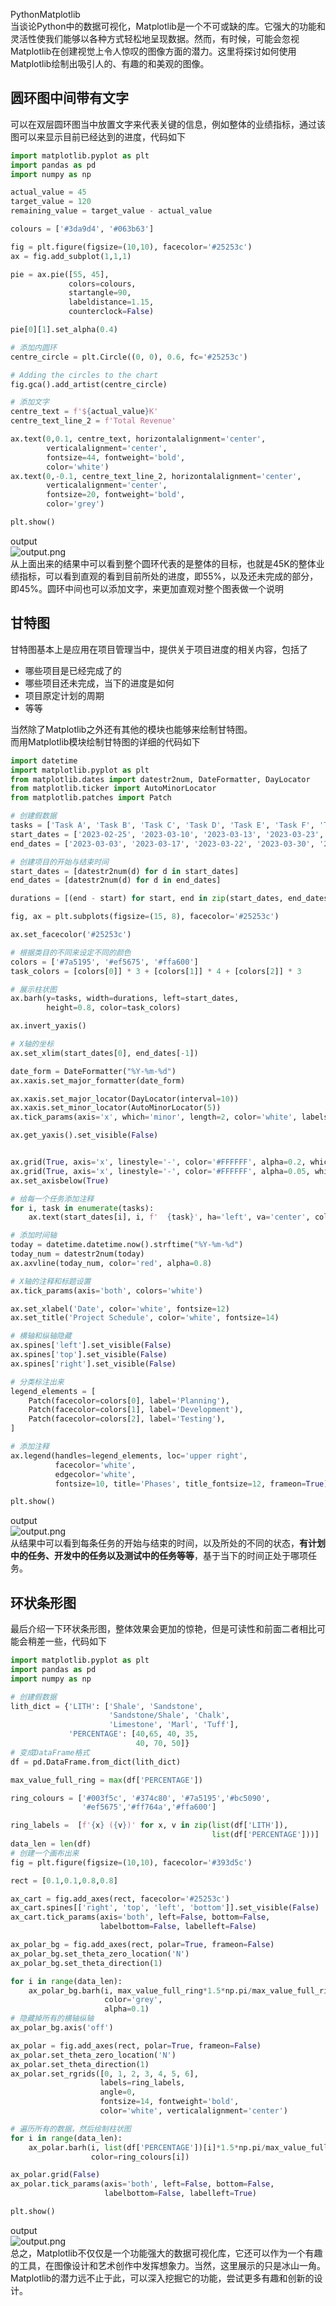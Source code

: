 PythonMatplotlib<br />当谈论Python中的数据可视化，Matplotlib是一个不可或缺的库。它强大的功能和灵活性使我们能够以各种方式轻松地呈现数据。然而，有时候，可能会忽视Matplotlib在创建视觉上令人惊叹的图像方面的潜力。这里将探讨如何使用Matplotlib绘制出吸引人的、有趣的和美观的图像。
<a name="Pt86U"></a>
## 圆环图中间带有文字
可以在双层圆环图当中放置文字来代表关键的信息，例如整体的业绩指标，通过该图可以来显示目前已经达到的进度，代码如下
```python
import matplotlib.pyplot as plt
import pandas as pd
import numpy as np

actual_value = 45
target_value = 120
remaining_value = target_value - actual_value

colours = ['#3da9d4', '#063b63']

fig = plt.figure(figsize=(10,10), facecolor='#25253c')
ax = fig.add_subplot(1,1,1)

pie = ax.pie([55, 45], 
             colors=colours, 
             startangle=90, 
             labeldistance=1.15, 
             counterclock=False)

pie[0][1].set_alpha(0.4)

# 添加内圆环
centre_circle = plt.Circle((0, 0), 0.6, fc='#25253c')

# Adding the circles to the chart
fig.gca().add_artist(centre_circle)

# 添加文字
centre_text = f'${actual_value}K'
centre_text_line_2 = f'Total Revenue'

ax.text(0,0.1, centre_text, horizontalalignment='center', 
        verticalalignment='center', 
        fontsize=44, fontweight='bold',
        color='white')
ax.text(0,-0.1, centre_text_line_2, horizontalalignment='center', 
        verticalalignment='center', 
        fontsize=20, fontweight='bold',
        color='grey')

plt.show()
```
output<br />![output.png](./img/1682316039990-d1617280-e66f-4959-8c71-d146dd3b7253.png)<br />从上面出来的结果中可以看到整个圆环代表的是整体的目标，也就是45K的整体业绩指标，可以看到直观的看到目前所处的进度，即55%，以及还未完成的部分，即45%。圆环中间也可以添加文字，来更加直观对整个图表做一个说明
<a name="esHOl"></a>
## 甘特图
甘特图基本上是应用在项目管理当中，提供关于项目进度的相关内容，包括了

- 哪些项目是已经完成了的
- 哪些项目还未完成，当下的进度是如何
- 项目原定计划的周期
- 等等

当然除了Matplotlib之外还有其他的模块也能够来绘制甘特图。<br />而用Matplotlib模块绘制甘特图的详细的代码如下
```python
import datetime
import matplotlib.pyplot as plt
from matplotlib.dates import datestr2num, DateFormatter, DayLocator
from matplotlib.ticker import AutoMinorLocator
from matplotlib.patches import Patch

# 创建假数据
tasks = ['Task A', 'Task B', 'Task C', 'Task D', 'Task E', 'Task F', 'Task G', 'Task H', 'Task I', 'Task J']
start_dates = ['2023-02-25', '2023-03-10', '2023-03-13', '2023-03-23', '2023-04-01', '2023-04-05', '2023-04-12', '2023-04-20', '2023-04-24', '2023-05-02']
end_dates = ['2023-03-03', '2023-03-17', '2023-03-22', '2023-03-30', '2023-04-07', '2023-04-18', '2023-04-23', '2023-04-25', '2023-05-03', '2023-05-07']

# 创建项目的开始与结束时间
start_dates = [datestr2num(d) for d in start_dates]
end_dates = [datestr2num(d) for d in end_dates]

durations = [(end - start) for start, end in zip(start_dates, end_dates)]

fig, ax = plt.subplots(figsize=(15, 8), facecolor='#25253c')

ax.set_facecolor('#25253c')

# 根据类目的不同来设定不同的颜色
colors = ['#7a5195', '#ef5675', '#ffa600'] 
task_colors = [colors[0]] * 3 + [colors[1]] * 4 + [colors[2]] * 3

# 展示柱状图
ax.barh(y=tasks, width=durations, left=start_dates, 
        height=0.8, color=task_colors)

ax.invert_yaxis()

# X轴的坐标
ax.set_xlim(start_dates[0], end_dates[-1])

date_form = DateFormatter("%Y-%m-%d")
ax.xaxis.set_major_formatter(date_form)

ax.xaxis.set_major_locator(DayLocator(interval=10))
ax.xaxis.set_minor_locator(AutoMinorLocator(5))
ax.tick_params(axis='x', which='minor', length=2, color='white', labelsize=6)

ax.get_yaxis().set_visible(False)


ax.grid(True, axis='x', linestyle='-', color='#FFFFFF', alpha=0.2, which='major')
ax.grid(True, axis='x', linestyle='-', color='#FFFFFF', alpha=0.05, which='minor')
ax.set_axisbelow(True)

# 给每一个任务添加注释
for i, task in enumerate(tasks):
    ax.text(start_dates[i], i, f'  {task}', ha='left', va='center', color='white', fontsize=12, fontweight='bold')

# 添加时间轴
today = datetime.datetime.now().strftime("%Y-%m-%d")
today_num = datestr2num(today)
ax.axvline(today_num, color='red', alpha=0.8)

# X轴的注释和标题设置
ax.tick_params(axis='both', colors='white')

ax.set_xlabel('Date', color='white', fontsize=12)
ax.set_title('Project Schedule', color='white', fontsize=14)

# 横轴和纵轴隐藏
ax.spines['left'].set_visible(False)
ax.spines['top'].set_visible(False)
ax.spines['right'].set_visible(False)

# 分类标注出来
legend_elements = [
    Patch(facecolor=colors[0], label='Planning'),
    Patch(facecolor=colors[1], label='Development'),
    Patch(facecolor=colors[2], label='Testing'),
]

# 添加注释
ax.legend(handles=legend_elements, loc='upper right', 
          facecolor='white', 
          edgecolor='white', 
          fontsize=10, title='Phases', title_fontsize=12, frameon=True)

plt.show()
```
output<br />![output.png](./img/1682316011931-dbf6a558-3f09-418c-a263-1e58c8909845.png)<br />从结果中可以看到每条任务的开始与结束的时间，以及所处的不同的状态，**有计划中的任务、开发中的任务以及测试中的任务等等**，基于当下的时间正处于哪项任务。
<a name="gHHS5"></a>
## 环状条形图
最后介绍一下环状条形图，整体效果会更加的惊艳，但是可读性和前面二者相比可能会稍差一些，代码如下
```python
import matplotlib.pyplot as plt
import pandas as pd
import numpy as np

# 创建假数据
lith_dict = {'LITH': ['Shale', 'Sandstone', 
                      'Sandstone/Shale', 'Chalk', 
                      'Limestone', 'Marl', 'Tuff'],
             'PERCENTAGE': [40,65, 40, 35, 
                            40, 70, 50]}
# 变成DataFrame格式
df = pd.DataFrame.from_dict(lith_dict)

max_value_full_ring = max(df['PERCENTAGE'])

ring_colours = ['#003f5c', '#374c80', '#7a5195','#bc5090',
                '#ef5675','#ff764a','#ffa600']

ring_labels =  [f'{x} ({v})' for x, v in zip(list(df['LITH']), 
                                             list(df['PERCENTAGE']))]
data_len = len(df)
# 创建一个画布出来
fig = plt.figure(figsize=(10,10), facecolor='#393d5c')

rect = [0.1,0.1,0.8,0.8]

ax_cart = fig.add_axes(rect, facecolor='#25253c')
ax_cart.spines[['right', 'top', 'left', 'bottom']].set_visible(False)
ax_cart.tick_params(axis='both', left=False, bottom=False, 
                    labelbottom=False, labelleft=False)

ax_polar_bg = fig.add_axes(rect, polar=True, frameon=False)
ax_polar_bg.set_theta_zero_location('N')
ax_polar_bg.set_theta_direction(1)

for i in range(data_len):
    ax_polar_bg.barh(i, max_value_full_ring*1.5*np.pi/max_value_full_ring, 
                     color='grey', 
                     alpha=0.1)
# 隐藏掉所有的横轴纵轴
ax_polar_bg.axis('off')

ax_polar = fig.add_axes(rect, polar=True, frameon=False)
ax_polar.set_theta_zero_location('N')
ax_polar.set_theta_direction(1)
ax_polar.set_rgrids([0, 1, 2, 3, 4, 5, 6], 
                    labels=ring_labels, 
                    angle=0, 
                    fontsize=14, fontweight='bold',
                    color='white', verticalalignment='center')

# 遍历所有的数据，然后绘制柱状图
for i in range(data_len):
    ax_polar.barh(i, list(df['PERCENTAGE'])[i]*1.5*np.pi/max_value_full_ring, 
                  color=ring_colours[i])

ax_polar.grid(False)
ax_polar.tick_params(axis='both', left=False, bottom=False, 
                     labelbottom=False, labelleft=True)

plt.show()
```
output<br />![output.png](./img/1682316081272-9f872190-9a1d-4f3b-8e94-cedaae24a234.png)<br />总之，Matplotlib不仅仅是一个功能强大的数据可视化库，它还可以作为一个有趣的工具，在图像设计和艺术创作中发挥想象力。当然，这里展示的只是冰山一角。Matplotlib的潜力远不止于此，可以深入挖掘它的功能，尝试更多有趣和创新的设计。
